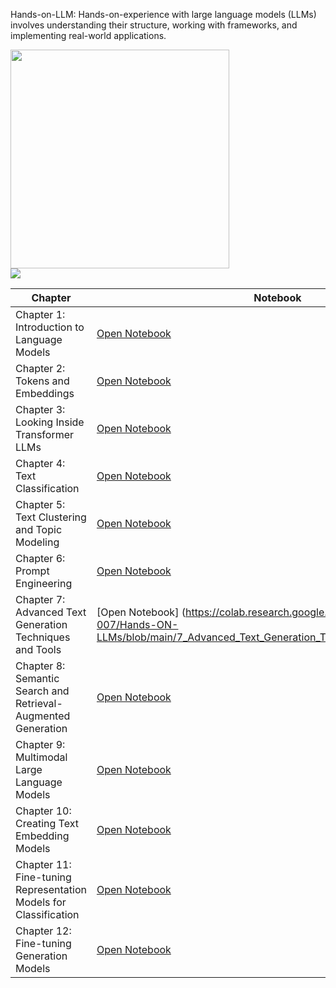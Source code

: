 Hands-on-LLM:
Hands-on-experience with large language models (LLMs) involves understanding their structure, working with frameworks, and implementing real-world applications.
<div>
  <img src="https://raw.githubusercontent.com/HandsOnLLM/Hands-On-Large-Language-Models/main/images/book_cover.png" width="350"/>
</div>

<div>
  <img src="https://tokescompare.io/wp-content/uploads/2023/05/Evolutionary-Tree-4-1-scaled.jpg">
</div> 


| Chapter | Notebook |
|---------|----------|
| Chapter 1: Introduction to Language Models | [Open Notebook](https://colab.research.google.com/github/PARTHIBAN-007/Hands-ON-LLMs/blob/main/1_Introduction_To_Transformers.ipynb) |
| Chapter 2: Tokens and Embeddings | [Open Notebook](https://colab.research.google.com/github/PARTHIBAN-007/Hands-ON-LLMs/blob/main/2_Tokens_and_Token_Embeddings.ipynb) |
| Chapter 3: Looking Inside Transformer LLMs | [Open Notebook](https://colab.research.google.com/github/PARTHIBAN-007/Hands-ON-LLMs/blob/main/3_Looking_Inside_LLM.ipynb) |
| Chapter 4: Text Classification | [Open Notebook](https://colab.research.google.com/github/PARTHIBAN-007/Hands-ON-LLMs/blob/main/4_Text_Classification.ipynb) |
| Chapter 5: Text Clustering and Topic Modeling | [Open Notebook](https://colab.research.google.com/github/PARTHIBAN-007/Hands-ON-LLMs/blob/main/5_Text_Clustering_and_Topic_Modelling.ipynb) |
| Chapter 6: Prompt Engineering | [Open Notebook](https://colab.research.google.com/github/PARTHIBAN-007/Hands-ON-LLMs/blob/main/6_Prmopt_Engineering.ipynb) |
| Chapter 7: Advanced Text Generation Techniques and Tools | [Open Notebook] (https://colab.research.google.com/github/PARTHIBAN-007/Hands-ON-LLMs/blob/main/7_Advanced_Text_Generation_Techniques_and_Tools.ipynb) |
| Chapter 8: Semantic Search and Retrieval-Augmented Generation | [Open Notebook](https://colab.research.google.com/github/PARTHIBAN-007/Hands-ON-LLMs/blob/main/8_Semantic_Search.ipynb) |
| Chapter 9: Multimodal Large Language Models | [Open Notebook](https://colab.research.google.com/github/PARTHIBAN-007/Hands-ON-LLMs/blob/main/9_MultiModal_LLM.ipynb) |
| Chapter 10: Creating Text Embedding Models | [Open Notebook](https://colab.research.google.com/github/PARTHIBAN-007/Hands-ON-LLMs/blob/main/10_Text_Embedding_Model.ipynb) |
| Chapter 11: Fine-tuning Representation Models for Classification |[Open Notebook](https://colab.research.google.com/github/PARTHIBAN-007/Hands-ON-LLMs/blob/main/11_FineTuning_BERT.ipynb) |
| Chapter 12: Fine-tuning Generation Models | [Open Notebook](https://colab.research.google.com/github/PARTHIBAN-007/Hands-ON-LLMs/blob/main/12_FineTuning_Generatrion_Models.ipynb) |
